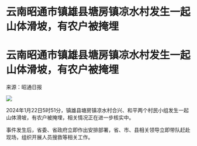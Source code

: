 # 云南昭通市镇雄县塘房镇凉水村发生一起山体滑坡，有农户被掩埋

# 云南昭通市镇雄县塘房镇凉水村发生一起山体滑坡，有农户被掩埋

来源：昭通日报

![](https://inews.gtimg.com/om_bt/O8Xf1GhbHGuxZQ69mD4OrloSXyTI-0lhJZuQbqbwC2gUEAA/1000)

2024年1月22日5时51分，镇雄县塘房镇凉水村合兴、和平两个村民小组发生一起山体滑坡，有农户被掩埋，相关情况正在进一步核实中。

事件发生后，省委、省政府立即作出安排部署，省、市、县相关领导立即带队赶赴现场，组织开展人员搜救等相关工作。

